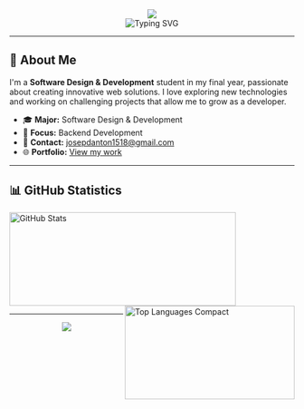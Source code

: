 <div align="center">
  <img src="https://capsule-render.vercel.app/api?type=waving&color=gradient&height=200&section=header&text=Welcome%20to%20my%20profile!&fontSize=30&fontColor=fff&animation=fadeIn&fontAlignY=35&desc=Backend%20Developer%20|%20Lima,%20Peru&descSize=15&descAlignY=55" />
</div>

<div align="center">
  <img src="https://readme-typing-svg.herokuapp.com?font=Fira+Code&pause=1000&color=36BCF7&center=true&vCenter=true&width=435&lines=Josep+Rivera;Software+Design+%26+Development;Backend+Developer;Always+learning+new+technologies" alt="Typing SVG" />
</div>

---

## 🚀 About Me

I'm a **Software Design & Development** student in my final year, passionate about creating innovative web solutions. I love exploring new technologies and working on challenging projects that allow me to grow as a developer.

- 🎓 **Major:** Software Design & Development
- 💼 **Focus:** Backend Development
- 📧 **Contact:** [josepdanton1518@gmail.com](mailto:josepdanton1518@gmail.com)
- 🌐 **Portfolio:** [View my work](https://portfolio-zeta-five-f7bmxvyh4b.vercel.app/)

---

## 📊 GitHub Statistics

<div align="left">
  <img src="https://github-readme-stats.vercel.app/api?username=JosepRivera&show_icons=true&theme=tokyonight&text_color=ffffff&icon_color=58a6ff&title_color=58a6ff" alt="GitHub Stats" width="400" height="165" />
  <img align="right" src="https://github-readme-stats.vercel.app/api/top-langs/?username=JosepRivera&theme=tokyonight&layout=compact&text_color=ffffff&title_color=58a6ff" alt="Top Languages Compact" width="300" height="165" />
</div>

---

<div align="center">

  <img src="https://capsule-render.vercel.app/api?type=waving&color=gradient&height=120&section=footer&text=Goodbye!&fontSize=20&fontColor=fff&animation=fadeIn" />
  <br/>
  
</div>
